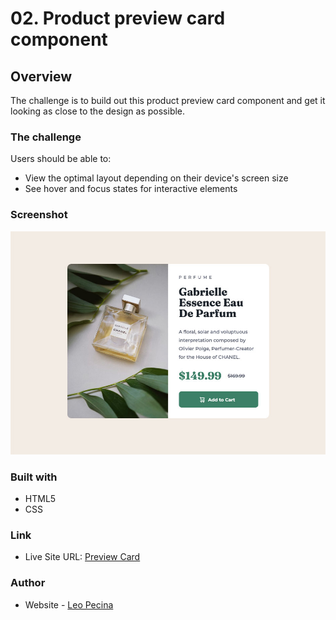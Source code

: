 # 02. Product preview card component

## Overview

The challenge is to build out this product preview card component and get it looking as close to the design as possible.

### The challenge
Users should be able to:

- View the optimal layout depending on their device's screen size
- See hover and focus states for interactive elements

### Screenshot

![](https://github.com/leopecina/doctype/blob/main/02_preview-card/img/preview-card-screenshot.jpg)

### Built with

- HTML5
- CSS

### Link

- Live Site URL: [Preview Card](https://leopecina.github.io/doctype/02_preview-card/)

### Author

- Website - [Leo Pecina](https://www.leopecina.com)
